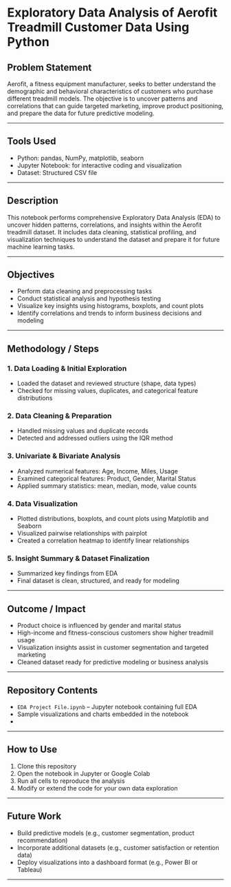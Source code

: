 # Exploratory Data Analysis of Aerofit Treadmill Customer Data Using Python

## Problem Statement  
Aerofit, a fitness equipment manufacturer, seeks to better understand the demographic and behavioral characteristics of customers who purchase different treadmill models. The objective is to uncover patterns and correlations that can guide targeted marketing, improve product positioning, and prepare the data for future predictive modeling.

---

## Tools Used  
- Python: pandas, NumPy, matplotlib, seaborn  
- Jupyter Notebook: for interactive coding and visualization  
- Dataset: Structured CSV file

---

## Description  
This notebook performs comprehensive Exploratory Data Analysis (EDA) to uncover hidden patterns, correlations, and insights within the Aerofit treadmill dataset. It includes data cleaning, statistical profiling, and visualization techniques to understand the dataset and prepare it for future machine learning tasks.

---

## Objectives  
- Perform data cleaning and preprocessing tasks  
- Conduct statistical analysis and hypothesis testing  
- Visualize key insights using histograms, boxplots, and count plots  
- Identify correlations and trends to inform business decisions and modeling

---

## Methodology / Steps  

### 1. Data Loading & Initial Exploration  
- Loaded the dataset and reviewed structure (shape, data types)  
- Checked for missing values, duplicates, and categorical feature distributions  

### 2. Data Cleaning & Preparation  
- Handled missing values and duplicate records  
- Detected and addressed outliers using the IQR method  

### 3. Univariate & Bivariate Analysis  
- Analyzed numerical features: Age, Income, Miles, Usage  
- Examined categorical features: Product, Gender, Marital Status  
- Applied summary statistics: mean, median, mode, value counts  

### 4. Data Visualization  
- Plotted distributions, boxplots, and count plots using Matplotlib and Seaborn  
- Visualized pairwise relationships with pairplot  
- Created a correlation heatmap to identify linear relationships  

### 5. Insight Summary & Dataset Finalization  
- Summarized key findings from EDA  
- Final dataset is clean, structured, and ready for modeling

---

## Outcome / Impact  
- Product choice is influenced by gender and marital status  
- High-income and fitness-conscious customers show higher treadmill usage  
- Visualization insights assist in customer segmentation and targeted marketing  
- Cleaned dataset ready for predictive modeling or business analysis

---

## Repository Contents  
- `EDA Project File.ipynb` – Jupyter notebook containing full EDA  
- Sample visualizations and charts embedded in the notebook  
- 

---

## How to Use  
1. Clone this repository  
2. Open the notebook in Jupyter or Google Colab  
3. Run all cells to reproduce the analysis  
4. Modify or extend the code for your own data exploration

---

## Future Work  
- Build predictive models (e.g., customer segmentation, product recommendation)  
- Incorporate additional datasets (e.g., customer satisfaction or retention data)  
- Deploy visualizations into a dashboard format (e.g., Power BI or Tableau)

---

